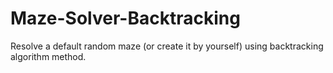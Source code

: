 # Maze-Solver-Backtracking
Resolve a default random maze (or create it by yourself) using backtracking algorithm method.

